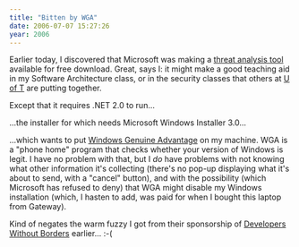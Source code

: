 ```yaml
---
title: "Bitten by WGA"
date: 2006-07-07 15:27:26
year: 2006
---
```

Earlier today, I discovered that Microsoft was making a <a href="http://www.microsoft.com/downloads/details.aspx?FamilyID=334ad466-8b53-4440-8ff0-6ac8142d9198">threat analysis tool</a> available for free download. Great, says I: it might make a good teaching aid in my Software Architecture class, or in the security classes that others at <a href="http://www.cs.utoronto.ca">U of T</a> are putting together.

Except that it requires .NET 2.0 to run...

...the installer for which needs Microsoft Windows Installer 3.0...

...which wants to put <a href="http://en.wikipedia.org/wiki/Windows_Genuine_Advantage">Windows Genuine Advantage</a> on my machine. WGA is a "phone home" program that checks whether your version of Windows is legit.  I have no problem with that, but I <em>do</em> have problems with not knowing what other information it's collecting (there's no pop-up displaying what it's about to send, with a "cancel" button), and with the possibility (which Microsoft has refused to deny) that WGA might disable my Windows installation (which, I hasten to add, was paid for when I bought this laptop from Gateway).

Kind of negates the warm fuzzy I got from their sponsorship of <a href="http://www.developwithoutborders.com/">Developers Without Borders</a> earlier... :-(
